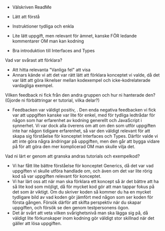 - Välskriven ReadMe

- Lätt att förstå

- Instruktioner tydliga och enkla

- Lite lätt uppgift, men relevant för ämnet, kanske FÖR ledande kommentarer OM man kan kodning

- Bra introduktion till Interfaces and Types

Vad var svårast att förklara?
- Att hitta relevanta "Vanliga fel" att visa
- Annars kände vi att det var rätt lätt att förklara konceptet vi valde, då det var lätt att göra liknelser mellan kodexempel och icke-kodrelaterade vardagliga exempel.

Vilken feedback ni fick från den andra gruppen och hur ni hanterade den? (Gjorde ni förbättringar er tutorial, vilka delar?)
- Feedbacken var väldigt positiv, . Den enda negativa feedbacken vi fick var att uppgiften kanske var lite för enkel, med för tydliga ledtrådar för någon som har erfarenhet av kodning generellt och JavaScript i synnerhet. Vi var dock alla överens om att om den som utför uppgiften inte har någon tidigare erfarenhet, så var den väldigt relevant för att skapa sig förståelse för konceptet Interfaces och Types. Därför valde vi att inte göra några ändringar på uppgiften, men den går att bygga vidare på för att göra den mer komplicerad OM man skulle vilja det.

Vad ni lärt er genom att granska andras tutorials och exempelkod?
- Vi har fått lite bättre förståelse för konceptet Generics, då det var vad uppgiften vi skulle utföra handlade om, och även om det var lite rörig kod så var uppgiften relevant för konceptet.
- Vi har lärt oss att när man ska förklara ett koncept så är det bättre att ha så lite kod som möjligt, då för mycket kod gör att man tappar fokus på det som är viktigt. Om du skriver koden så kommer du ha en mycket tydligare bild av vad koden gör jämfört med någon som ser koden för första gången. Försök därför att skifta perspektiv när du skapar uppgiften, och försök se den genom testpersonens ögon.
- Det är svårt att veta vilken svårighetsnivå man ska lägga sig på, då väldigt lite förkunskaper inom kodning gör väldigt stor skillnad när det gäller att lösa uppgiften.
